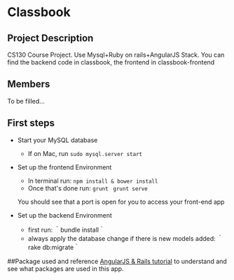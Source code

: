 # Classbook

## Project Description
CS130 Course Project. Use Mysql+Ruby on rails+AngularJS Stack. You can find the backend code in classbook, the frontend in classbook-frontend

## Members
To be filled...

## First steps
- Start your MySQL database
	- If on Mac, run `sudo mysql.server start`

- Set up the frontend Environment
	- In terminal run: `npm install & bower install`
	- Once that's done run: `grunt `
						  `grunt serve`

	You should see that a port is open for you to access your front-end app

- Set up the backend Environment
	- first run: ｀bundle install｀
	- always apply the database change if there is new models added:
	｀rake db:migrate｀

##Package used and reference
[AngularJS & Rails tutorial](http://www.angularonrails.com/ruby-on-rails-angularjs-single-page-application/) to understand and see what packages are used in this app.

